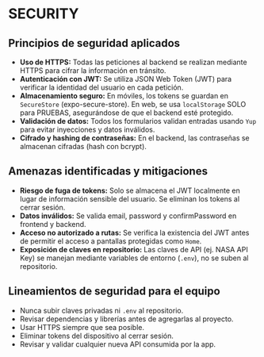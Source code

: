 # SECURITY

## Principios de seguridad aplicados
- **Uso de HTTPS:** Todas las peticiones al backend se realizan mediante HTTPS para cifrar la información en tránsito.
- **Autenticación con JWT:** Se utiliza JSON Web Token (JWT) para verificar la identidad del usuario en cada petición.
- **Almacenamiento seguro:** En móviles, los tokens se guardan en `SecureStore` (expo-secure-store). En web, se usa `localStorage` SOLO para PRUEBAS, asegurándose de que el backend esté protegido.
- **Validación de datos:** Todos los formularios validan entradas usando `Yup` para evitar inyecciones y datos inválidos.
- **Cifrado y hashing de contraseñas:** En el backend, las contraseñas se almacenan cifradas (hash con bcrypt).

## Amenazas identificadas y mitigaciones
- **Riesgo de fuga de tokens:** Solo se almacena el JWT localmente en lugar de información sensible del usuario. Se eliminan los tokens al cerrar sesión.
- **Datos inválidos:** Se valida email, password y confirmPassword en frontend y backend.
- **Acceso no autorizado a rutas:** Se verifica la existencia del JWT antes de permitir el acceso a pantallas protegidas como `Home`.
- **Exposición de claves en repositorio:** Las claves de API (ej. NASA API Key) se manejan mediante variables de entorno (`.env`), no se suben al repositorio.

## Lineamientos de seguridad para el equipo
- Nunca subir claves privadas ni `.env` al repositorio.
- Revisar dependencias y librerías antes de agregarlas al proyecto.
- Usar HTTPS siempre que sea posible.
- Eliminar tokens del dispositivo al cerrar sesión.
- Revisar y validar cualquier nueva API consumida por la app.
